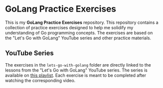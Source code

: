 # GoLang Practice Exercises

This is my **GoLang Practice Exercises** repository. This repository contains a collection of practice exercises designed to help me solidify my understanding of Go programming concepts. The exercises are based on the "Let's Go with GoLang" YouTube series and other practice materials.

## YouTube Series

The exercises in the `lets-go-with-golang` folder are directly linked to the lessons from the "Let's Go with GoLang" YouTube series. The series is available on [this playlist](https://www.youtube.com/playlist?list=PLy9JCsy2u97m3X0vxyW9kLP-_vOYgVyoj). Each exercise is meant to be completed after watching the corresponding video.
